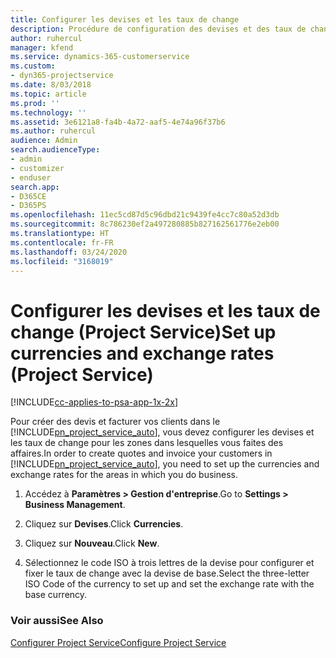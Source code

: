 ```yaml
---
title: Configurer les devises et les taux de change
description: Procédure de configuration des devises et des taux de change dans Project Service
author: ruhercul
manager: kfend
ms.service: dynamics-365-customerservice
ms.custom:
- dyn365-projectservice
ms.date: 8/03/2018
ms.topic: article
ms.prod: ''
ms.technology: ''
ms.assetid: 3e6121a8-fa4b-4a72-aaf5-4e74a96f37b6
ms.author: ruhercul
audience: Admin
search.audienceType:
- admin
- customizer
- enduser
search.app:
- D365CE
- D365PS
ms.openlocfilehash: 11ec5cd87d5c96dbd21c9439fe4cc7c80a52d3db
ms.sourcegitcommit: 8c786230ef2a497280885b827162561776e2eb00
ms.translationtype: HT
ms.contentlocale: fr-FR
ms.lasthandoff: 03/24/2020
ms.locfileid: "3168019"
---
```

# <a name="set-up-currencies-and-exchange-rates-project-service"></a><span data-ttu-id="aeec7-103">Configurer les devises et les taux de change (Project Service)</span><span class="sxs-lookup"><span data-stu-id="aeec7-103">Set up currencies and exchange rates (Project Service)</span></span>

[!INCLUDE[cc-applies-to-psa-app-1x-2x](../includes/cc-applies-to-psa-app-1x-2x.md)]

<span data-ttu-id="aeec7-104">Pour créer des devis et facturer vos clients dans le [!INCLUDE[pn_project_service_auto](../includes/pn-project-service-auto.md)], vous devez configurer les devises et les taux de change pour les zones dans lesquelles vous faites des affaires.</span><span class="sxs-lookup"><span data-stu-id="aeec7-104">In order to create quotes and invoice your customers in [!INCLUDE[pn_project_service_auto](../includes/pn-project-service-auto.md)], you need to set up the currencies and exchange rates for the areas in which you do business.</span></span>  
  
1.  <span data-ttu-id="aeec7-105">Accédez à **Paramètres > Gestion d'entreprise**.</span><span class="sxs-lookup"><span data-stu-id="aeec7-105">Go to **Settings > Business Management**.</span></span>  
  
2.  <span data-ttu-id="aeec7-106">Cliquez sur **Devises**.</span><span class="sxs-lookup"><span data-stu-id="aeec7-106">Click **Currencies**.</span></span>  
  
3.  <span data-ttu-id="aeec7-107">Cliquez sur **Nouveau**.</span><span class="sxs-lookup"><span data-stu-id="aeec7-107">Click **New**.</span></span>  
  
4.  <span data-ttu-id="aeec7-108">Sélectionnez le code ISO à trois lettres de la devise pour configurer et fixer le taux de change avec la devise de base.</span><span class="sxs-lookup"><span data-stu-id="aeec7-108">Select the three-letter ISO Code of the currency to set up and set the exchange rate with the base currency.</span></span>  
  
### <a name="see-also"></a><span data-ttu-id="aeec7-109">Voir aussi</span><span class="sxs-lookup"><span data-stu-id="aeec7-109">See Also</span></span>  
 [<span data-ttu-id="aeec7-110">Configurer Project Service</span><span class="sxs-lookup"><span data-stu-id="aeec7-110">Configure Project Service</span></span>](../project-service/configure.md)
